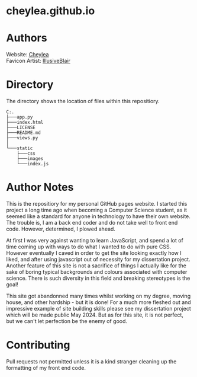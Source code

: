 # cheylea.github.io

# Authors
Website: [Cheylea](https://github.com/cheylea)\
Favicon Artist: [IllusiveBIair](https://github.com/IllusiveBIair)

# Directory
The directory shows the location of files within this repositiory.

```
C:.
├───app.py
├───index.html
├───LICENSE
├───README.md
├───views.py
│
└───static
    ├───css
    ├───images
    └───index.js
```

# Author Notes
This is the repositiory for my personal GitHub pages website. I started this project a long time ago when becoming a Computer Science student, as it seemed like a standard for anyone in technology to have their own website. The trouble is, I am a back end coder and do not take well to front end code. However, determined, I plowed ahead.

At first I was very against wanting to learn JavaScript, and spend a lot of time coming up with ways to do what I wanted to do with pure CSS. However eventually I caved in order to get the site looking exactly how I liked, and after using javascript out of necessity for my dissertation project. Another feature of this site is not a sacrifice of things I actually like for the sake of boring typical backgrounds and colours associated with computer science. There is such diversity in this field and breaking stereotypes is the goal!

This site got abandonned many times whilst working on my degree, moving house, and other hardship - but it is done! For a much more fleshed out and impressive example of site building skills please see my dissertation project which will be made public May 2024. But as for this site, it is not perfect, but we can't let perfection be the enemy of good.

# Contributing
Pull requests not permitted unless it is a kind stranger cleaning up the formatting of my front end code.